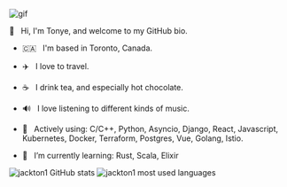 ![gif](https://media.giphy.com/media/26uf5EfMqWNWCLbc4/source.gif)


👋 &nbsp; Hi, I'm Tonye, and welcome to my GitHub bio.

- :canada: &nbsp; I'm based in Toronto, Canada.

- ✈️ &nbsp; I love to travel.

- ☕️ &nbsp; I drink tea, and especially hot chocolate.

- 🔊 &nbsp; I love listening to different kinds of music.

- 🔭  &nbsp; Actively using: C/C++, Python, Asyncio, Django, React, Javascript, Kubernetes, Docker, Terraform, Postgres, Vue, Golang, Istio.

- 🌱  &nbsp; I’m currently learning: Rust, Scala, Elixir


![jackton1 GitHub stats](https://github-readme-stats.vercel.app/api?username=jackton1&show_icons=true&count_private=true)
![jackton1 most used languages](https://github-readme-stats.vercel.app/api/top-langs/?username=jackton1&layout=compact&langs_count=10)

